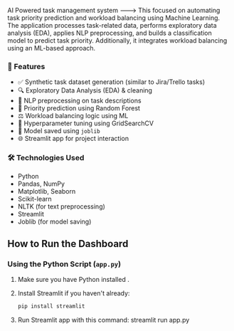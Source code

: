 AI Powered task management system ---> This focused on automating task priority prediction and workload balancing using Machine Learning. The application processes task-related data, performs exploratory data analysis (EDA), applies NLP preprocessing, and builds a classification model to predict task priority. Additionally, it integrates workload balancing using an ML-based approach.

### 🚀 Features

- ✅ Synthetic task dataset generation (similar to Jira/Trello tasks)
- 🔍 Exploratory Data Analysis (EDA) & cleaning
- 🧹 NLP preprocessing on task descriptions
- 🌲 Priority prediction using Random Forest
- ⚖️ Workload balancing logic using ML
- 🧪 Hyperparameter tuning using GridSearchCV
- 💾 Model saved using `joblib`
- 🌐 Streamlit app for project interaction

### 🛠 Technologies Used

- Python
- Pandas, NumPy
- Matplotlib, Seaborn
- Scikit-learn
- NLTK (for text preprocessing)
- Streamlit
- Joblib (for model saving)

## How to Run the Dashboard
### Using the Python Script (`app.py`)

1. Make sure you have Python installed .
2. Install Streamlit if you haven't already:

   ```bash
   pip install streamlit

3. Run Streamlit app with this command:
  streamlit run app.py
